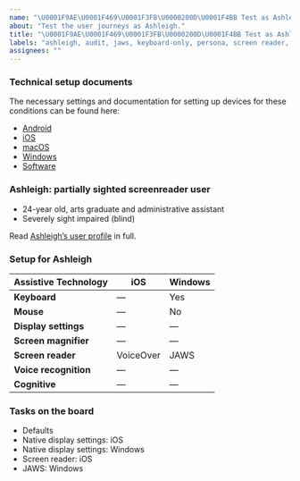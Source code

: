```yaml
---
name: "\U0001F9AE\U0001F469\U0001F3FB\U0000200D\U0001F4BB Test as Ashleigh"
about: "Test the user journeys as Ashleigh."
title: "\U0001F9AE\U0001F469\U0001F3FB\U0000200D\U0001F4BB Test as Ashleigh"
labels: "ashleigh, audit, jaws, keyboard-only, persona, screen reader, user journey, voiceover"
assignees: ""
---
```

### Technical setup documents

The necessary settings and documentation for setting up devices for these conditions can be found here:

- [Android](../blob/main/docs/ANDROID.md)
- [iOS](../blob/main/docs/IOS.md)
- [macOS](../blob/main/docs/MACOS.md)
- [Windows](../blob/main/docs/WINDOWS.md)
- [Software](../blob/main/docs/SOFTWARE.md)

### Ashleigh: partially sighted screenreader user

- 24-year old, arts graduate and administrative assistant
- Severely sight impaired (blind)

Read [Ashleigh’s user profile](../blob/main/personas/ASHLEIGH.md) in full.

### Setup for Ashleigh

| Assistive Technology  | iOS       | Windows |
| --------------------- | --------- | ------- |
| **Keyboard**          | —         | Yes     |
| **Mouse**             | —         | No      |
| **Display settings**  | —         | —       |
| **Screen magnifier**  | —         | —       |
| **Screen reader**     | VoiceOver | JAWS    |
| **Voice recognition** | —         | —       |
| **Cognitive**         | —         | —       |

### Tasks on the board

- Defaults
- Native display settings: iOS
- Native display settings: Windows
- Screen reader: iOS
- JAWS: Windows
